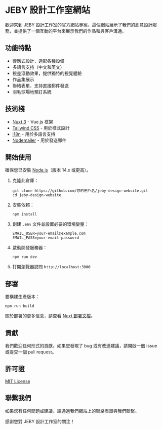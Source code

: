 # JEBY 設計工作室網站

歡迎來到 JEBY 設計工作室的官方網站專案。這個網站展示了我們的創意設計服務，並提供了一個互動的平台來展示我們的作品和與客戶溝通。

## 功能特點

- 響應式設計，適配各種設備
- 多語言支持（中文和英文）
- 視差滾動效果，提供獨特的視覺體驗
- 作品集展示
- 聯絡表單，支持直接郵件發送
- 羽毛球場地預訂系統

## 技術棧

- [Nuxt 3](https://nuxt.com/) - Vue.js 框架
- [Tailwind CSS](https://tailwindcss.com/) - 用於樣式設計
- [i18n](https://i18n.nuxtjs.org/) - 用於多語言支持
- [Nodemailer](https://nodemailer.com/) - 用於發送郵件

## 開始使用

確保您已安裝 [Node.js](https://nodejs.org/)（版本 14.x 或更高）。

1. 克隆此倉庫：
   ```
   git clone https://github.com/您的用戶名/jeby-design-website.git
   cd jeby-design-website
   ```

2. 安裝依賴：
   ```
   npm install
   ```

3. 創建 `.env` 文件並設置必要的環境變量：
   ```
   EMAIL_USER=your-email@example.com
   EMAIL_PASS=your-email-password
   ```

4. 啟動開發服務器：
   ```
   npm run dev
   ```

5. 打開瀏覽器訪問 `http://localhost:3000`

## 部署

要構建生產版本：

```
npm run build
```

關於部署的更多信息，請查看 [Nuxt 部署文檔](https://nuxt.com/docs/getting-started/deployment)。

## 貢獻

我們歡迎任何形式的貢獻。如果您發現了 bug 或有改進建議，請開啟一個 issue 或提交一個 pull request。

## 許可證

[MIT License](LICENSE)

## 聯繫我們

如果您有任何問題或建議，請通過我們網站上的聯絡表單與我們聯繫。

感謝您對 JEBY 設計工作室的關注！
